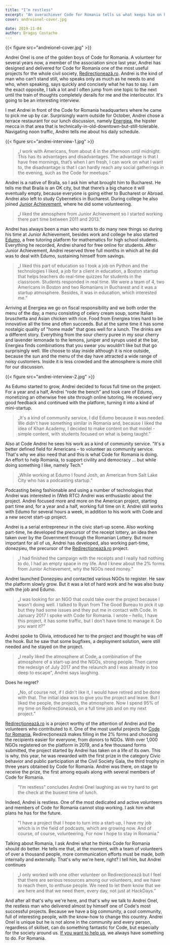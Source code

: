 ```yaml
---
title: "I’m restless"
excerpt: "An overachiever Code for Romania tells us what keeps him on his toes"
cover: andreionel-cover.jpg

date: 2019-11-04
author: Dragoș Costache
---
```


{{< figure src="andreionel-cover.jpg" >}}

Andrei Onel is one of the golden boys of Code for Romania. A volunteer for several years now, a member of the association since last year, Andrei has designed and delivered for Code for Romania one of the most useful projects for the whole civil society, [Redirecționează.ro](https://redirectioneaza.ro/). Andrei is the kind of man who can’t stand still, who speaks only as much as he needs to and who, when speaking, says quickly and concisely what he has to say. I am the exact opposite, I talk a lot and I often jump from one topic to the next until the train of thoughts completely derails for me and the interlocutor. It's going to be an interesting interview.

I met Andrei in front of the Code for Romania headquarters where he came to pick me up by car. Surprisingly warm outside for October, Andrei chose a terrace restaurant for our lunch discussion, namely [Energiea](https://energiea.ro/), the hipster mecca in that area that is technically-in-old-downtown-but-still-tolerable. Navigating noon traffic, Andrei tells me about his daily schedule.

{{< figure src="andrei-interview-1.jpg" >}}

<blockquote>
	<p class="is-italic">„I work with Americans, from about 4 in the afternoon until midnight. This has its advantages and disadvantages. The advantage is that I have free mornings, that’s when I am fresh, I can work on what I want to, the disadvantage is that I can hardly reach any social gatherings in the evening, such as the Code for meetups.”</p>
</blockquote>

Andrei is a native of Braila, so I ask him what brought him to Bucharest. He tells me that Braila is an OK city, but that there’s a big chance it will eventually empty, because everyone is going either to Bucharest or Abroad. Andrei also left to study Cybernetics in Bucharest. During college he also joined [Junior Achievement](https://www.facebook.com/JuniorAchievementRO/), where he did some volunteering.

<blockquote>
	<p class="is-italic">„I liked the atmosphere from Junior Achievement so I started working there part time between 2011 and 2013.”</p>
</blockquote>

Andrei has always been a man who wants to do many new things so during his time at Junior Achievement, besides work and college he also started [Edumo](https://www.edumo.org/), a free tutoring platform for mathematics for high school students. Everything he recorded, Andrei shared for free online for students. After Junior Achievement, Andrei reserved three full months in which all he did was to deal with Edumo, sustaining himself from savings.

<blockquote>
	<p class="is-italic">„I liked this part of education so I took a job on Python and the technologies I liked, a job for a client in education, a Boston startup that helps teachers do real-time quizzes for students in the classroom.  Students responded in real time. We were a team of 4, two Americans in Boston and two Romanians in Bucharest and it was a startup atmosphere. Besides, it was in education, which interested me.”</p>
</blockquote>

Arriving at Energiea we go on fiscal responsibility and we both order the menu of the day, a menu consisting of celery cream soup, some Italian bruschetta and Asian chicken with rice. Food from Energiea tries hard to be innovative all the time and often succeeds. But at the same time it has some nostalgic quality of "home made" that goes well for a lunch. The drinks are a different story. Everything from the sour cherry puree in my sour cherry and lavender lemonade to the lemons, juniper and syrups used at the bar, Energiea finds combinations that you swear you wouldn’t like but that go surprisingly well. We choose to stay inside although it is nice outside, because the sun and the menu of the day have attracted a wide range of noisy customers. Inside it is less crowded and the atmosphere is more chill for our discussion.

{{< figure src="andrei-interview-2.jpg" >}}

As Edumo started to grow, Andrei decided to focus full time on the project. For a year and a half, Andrei “rode the bench” and took care of Edumo, monetizing an otherwise free site through online tutoring. He received very good feedback and continued with the platform, turning it into a kind of mini-startup.

<blockquote>
	<p class="is-italic">„It's a kind of community service, I did Edumo because it was needed. We didn't have something similar in Romania and, because I liked the idea of ​​Khan Academy, I decided to make content on that model - simple content, with students focused on what is being taught.”</p>
</blockquote>

Also at Code Andrei he sees his work as a kind of community service. "It's a better defined field for Americans – to volunteer as community service. That's why we also need that and this is what Code for Romania is doing. An effort to help Romania, to support civility and democracy ... but while doing something I like, namely Tech."

<blockquote>
	<p class="is-italic">„While working at Edumo I found Josh, an American from Salt Lake City who has a podcasting startup.”</p>
</blockquote>

Podcasting being fashionable and using a number of technologies that Andrei was interested in (Web RTC) Andrei was enthusiastic about the project. Andrei focused more and more on the American project, starting part time and, for a year and a half, working full time on it. Andrei still works with Edumo for several hours a week, in addition to his work with Code and a new secret start-up project.

Andrei is a serial entrepreneur in the civic start-up scene. Also working part-time, he developed the precursor of the receipt lottery, an idea then taken over by the Government through the Romanian Lottery. But more important for all of us, Andrei has developed, also working part-time, donezșieu, the precursor of the [Redirecționează.ro](https://redirectioneaza.ro/) project.

<blockquote>
	<p class="is-italic">„I had finished the campaign with the receipts and I really had nothing to do, I had an empty space in my life. And I knew about the 2% forms from Junior Achievement, why the NGOs need money.”</p>
</blockquote>

Andrei launched Donezșieu and contacted various NGOs to register. He saw the platform slowly grow. But it was a lot of hard work and he was also busy with the job and Edumo.

<blockquote>
	<p class="is-italic">„I was looking for an NGO that could take over the project because I wasn't doing well. I talked to Ryan from The Good Bureau to pick it up but they had some issues and they put me in contact with Code. In January 2017 I spoke with Code for Romania. I wrote – hello, I have this project, it has some traffic, but I don't have time to manage it. Do you want it?”</p>
</blockquote>

Andrei spoke to Olivia, introduced her to the project and thought he was off the hook. But he saw that some bugfixes, a deployment solution, were still needed and he stayed on the project.

<blockquote>
	<p class="is-italic">„I really liked the atmosphere at Code, a combination of the atmosphere of a start-up and the NGOs, strong people. Then came the redesign of July 2017 and the relaunch and I was already in too deep to escape", Andrei says laughing.</p>
</blockquote>

Does he regret?

<blockquote>
	<p class="is-italic">„No, of course not, if I didn't like it, I would have retired and be done with that. The initial idea was to give you the project and leave. But I liked the people, the projects, the atmosphere. Now I spend 95% of my time on Redirecționează, on a full time job and on my next project.”</p>
</blockquote>

[Redirecționează.ro](https://redirectioneaza.ro/) is a project worthy of the attention of Andrei and the volunteers who contributed to it. One of the most useful projects for [Code for Romania](https://civiclabs.ro/ro/solutions), Redirecționează makes filling in the 2% forms and choosing the recipients easier for everyone, from donors to NGOs. With over 1,000 NGOs registered on the platform in 2019, and a few thousand forms submitted, the project started by Andrei has taken on a life of its own. This is why, this year, he was rewarded with the first prize in the category Civic behavior and public participation at the Civil Society Gala, the third trophy in three years obtained by Code for Romania. Andrei was there, on stage to receive the prize, the first among equals along with several members of Code for Romania.

<blockquote>
	<p class="is-italic">"I’m restless" concludes Andrei Onel laughing as we try hard to get the check at the busiest time of lunch.</p>
</blockquote>

Indeed, Andrei is restless. One of the most dedicated and active volunteers and members of Code for Romania cannot stop working. I ask him what plans he has for the future.

<blockquote>
	<p class="is-italic">"I have a project that I hope to turn into a start-up, I have my job which is in the field of podcasts, which are growing now. And of course, of course, volunteering. For now I hope to stay in Romania."</p>
</blockquote>

Talking about Romania, I ask Andrei what he thinks Code for Romania should do better. He tells me that, at the moment, with a team of volunteers of over a thousand people, more communication efforts must be made, both internally and externally. That's why we're here, right? I tell him, but Andrei continues

<blockquote>
	<p class="is-italic">„I only worked with one other volunteer on Redirecționează but I feel that there are serious resources among our volunteers, and we have to reach them, to enthuse people. We need to let them know that we are here and that we need them, every day, not just at HackDays.”</p>
</blockquote>

And after all that's why we're here, and that's why we talk to Andrei Onel, the restless man who delivered almost by himself one of Code's most successful projects. Because we have a big community, a cool community, full of interesting people, with the know-how to change this country. Andrei Onel is unique but he is not alone in the community and every person, regardless of skillset, can do something fantastic for Code, but especially for the society around us. [If you want to help us](https://code4.ro/ro/implica-te/), we always have something to do. For Romania.
